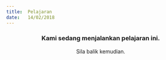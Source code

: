 ```yaml
---
title:  Pelajaran
date:   14/02/2018
---
```


### <center>Kami sedang menjalankan pelajaran ini.</center>
<center>Sila balik kemudian.</center>